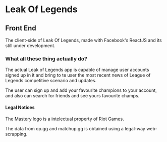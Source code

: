 # Leak Of Legends

## Front End

The client-side of Leak Of Legends, made with Facebook's ReactJS and its still under development.

### What all these thing actually do?
The actual Leak of Legends app is capable of manage user accounts signed up in it and bring to te user the most recent news of League of Legends competitive scenario and updates.

The user can sign up and add your favourite champions to your account, and also can search for friends and see yours favourite champs.

#### Legal Notices
The Mastery logo is a intelectual property of Riot Games.

The data from op.gg and matchup.gg is obtained using a legal-way web-scrapping.

